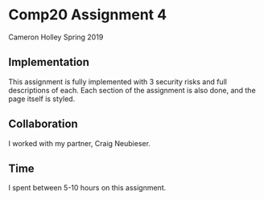 # Comp20 Assignment 4
Cameron Holley
Spring 2019

## Implementation
This assignment is fully implemented with 3 security risks and full descriptions of each. Each section of the assignment is also done, and the page itself is styled.

## Collaboration
I worked with my partner, Craig Neubieser.

## Time
I spent between 5-10 hours on this assignment.
